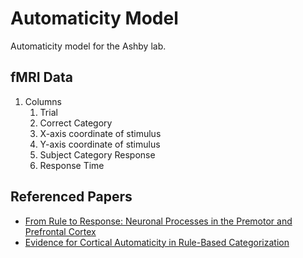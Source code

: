 # Automaticity Model
Automaticity model for the Ashby lab.

## fMRI Data
1. Columns
    1. Trial
    2. Correct Category
    3. X-axis coordinate of stimulus
    4. Y-axis coordinate of stimulus
    5. Subject Category Response
    6. Response Time

## Referenced Papers
* [From Rule to Response: Neuronal Processes in the Premotor and Prefrontal Cortex](https://ekmillerlab.mit.edu/wp-content/uploads/2013/03/Wallis-Miller-JNP-2003.pdf)
* [Evidence for Cortical Automaticity in Rule-Based Categorization](https://labs.psych.ucsb.edu/ashby/gregory/reprints/HelieRoederAshby2010.pdf)
